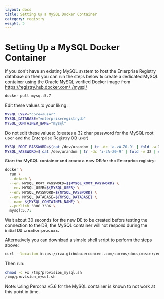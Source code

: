 ```yaml
---
layout: docs
title: Setting Up a MySQL Docker Container
category: registry
weight: 5
---
```


# Setting Up a MySQL Docker Container

If you don't have an existing MySQL system to host the Enterprise Registry database on then you can run the steps below to create a dedicated MySQL container using the Oracle MySQL verified Docker image from https://registry.hub.docker.com/_/mysql/

```sh
docker pull mysql:5.7
```

Edit these values to your liking:

```sh
MYSQL_USER="coreosuser"
MYSQL_DATABASE="enterpriseregistrydb"
MYSQL_CONTAINER_NAME="mysql"
```
Do not edit these values:
(creates a 32 char password for the MySQL root user and the Enterprise Registry DB user)

```sh
MYSQL_ROOT_PASSWORD=$(cat /dev/urandom | tr -dc 'a-zA-Z0-9' | fold -w 32 | sed 1q)
MYSQL_PASSWORD=$(cat /dev/urandom | tr -dc 'a-zA-Z0-9' | fold -w 32 | sed 1q)
```

Start the MySQL container and create a new DB for the Enterprise registry:

```sh
docker \
  run \
  --detach \
  --env MYSQL_ROOT_PASSWORD=${MYSQL_ROOT_PASSWORD} \
  --env MYSQL_USER=${MYSQL_USER} \
  --env MYSQL_PASSWORD=${MYSQL_PASSWORD} \
  --env MYSQL_DATABASE=${MYSQL_DATABASE} \
  --name ${MYSQL_CONTAINER_NAME} \
  --publish 3306:3306 \
  mysql:5.7;
```

Wait about 30 seconds for the new DB to be created before testing the connection to the DB, the MySQL container will not respond during the initial DB creation process.


Alternatively you can download a simple shell script to perform the steps above:

```sh
curl --location https://raw.githubusercontent.com/coreos/docs/master/enterprise-registry/mysql-container/provision_mysql.sh -o /tmp/provision_mysql.sh -#
```
Then run:

```sh
chmod -c +x /tmp/provision_mysql.sh
/tmp/provision_mysql.sh
```

Note: Using Percona v5.6 for the MySQL container is known to not work at this point in time.
